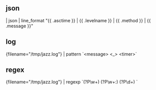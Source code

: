 ## json

| json
| line_format "{{ .asctime }} | {{ .levelname }} | {{ .method }} | {{ .message }}"

## log

{filename="/tmp/jazz.log"} | pattern \`\<message\> <\_> \<timer\>\`

## regex

{filename="/tmp/jazz.log"} | regexp \`(?P<message>\w+) (?P<label>\w+:) (?P<elaspsed>\d+) \`
